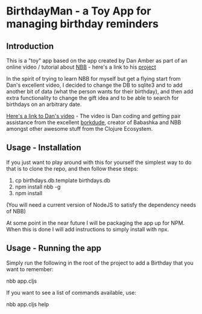 # BirthdayMan - a Toy App for managing birthday reminders

## Introduction

This is a "toy" app based on the app created by Dan Amber as part of an online video / tutorial about
[NBB](https://github.com/babashka/nbb) - here's a link to his [project](https://github.com/danownsthisspace/birthman)

In the spirit of trying to learn NBB for myself but get a flying start from Dan's excellent video, I decided
to change the DB to sqlite3 and to add another bit of data (what the person wants for their birthday), and
then add extra functionality to change the gift idea and to be able to search for birthdays on an arbitrary date.

[Here's a link to Dan's video](https://youtu.be/_-G9EKaAyuI) - The video is Dan coding and getting pair assistance
from the excellent [borkdude](https://github.com/borkdude), creator of Babashka and NBB amongst other awesome stuff
from the Clojure Ecosystem.

## Usage - Installation

If you just want to play around with this for yourself the simplest way to do that is to clone the repo, and then follow these steps:

1. cp birthdays.db.template birthdays.db
2. npm install nbb -g
3. npm install

(You will need a current version of NodeJS to satisfy the dependency needs of NBB)

At some point in the near future I will be packaging the app up for NPM.  When this
is done I will add instructions to simply install with npx.

## Usage - Running the app

Simply run the following in the root of the project to add a Birthday that you want to remember:

nbb app.cljs

If you want to see a list of commands available, use:

nbb app.cljs help
